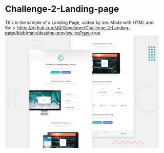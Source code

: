 # Challenge-2-Landing-page
This is the sample of a Landing Page, coded by me. Made with HTML and Sass.
https://github.com/JQ-Developer/Challenge-2-Landing-page/blob/main/desktop-preview.jpg?raw=true
<img src="https://github.com/JQ-Developer/Challenge-2-Landing-page/blob/main/images/desktop-preview.jpg" alt="">

